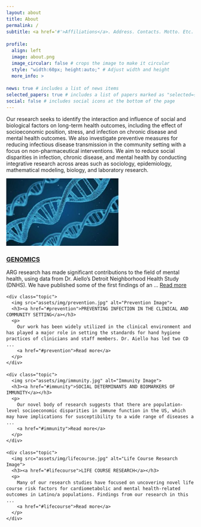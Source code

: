 ```yaml
---
layout: about
title: About
permalink: /
subtitle: <a href='#'>Affiliations</a>. Address. Contacts. Motto. Etc.

profile:
  align: left
  image: about.png
  image_circular: false # crops the image to make it circular
  style: "width:60px; height:auto;" # Adjust width and height
  more_info: >

news: true # includes a list of news items
selected_papers: true # includes a list of papers marked as "selected={true}"
social: false # includes social icons at the bottom of the page
---
```

Our research seeks to identify the interaction and influence of social and biological factors on long-term health outcomes, including the effect of socioeconomic position, stress, and infection on chronic disease and mental health outcomes. We also investigate preventive measures for reducing infectious disease transmission in the community setting with a focus on non-pharmaceutical interventions. We aim to reduce social disparities in infection, chronic disease, and mental health by conducting integrative research across areas such as sociology, epidemiology, mathematical modeling, biology, and laboratory research.

<section class="research-topics">
  <div class="container">
    <div class="topic">
      <img src="assets/img/genomics.jpg" alt="Genomics Image">
      <h3><a href="#genomics">GENOMICS</a></h3>
      <p>
        ARG research has made significant contributions to the field of mental health, using data from Dr. Aiello’s Detroit Neighborhood Health Study (DNHS). We have published some of the first findings of an ...
        <a href="#genomics">Read more</a>
      </p>
    </div>
    
    <div class="topic">
      <img src="assets/img/prevention.jpg" alt="Prevention Image">
      <h3><a href="#prevention">PREVENTING INFECTION IN THE CLINICAL AND COMMUNITY SETTING</a></h3>
      <p>
        Our work has been widely utilized in the clinical environment and has played a major role in setting the standards for hand hygiene practices of clinicians and staff members. Dr. Aiello has led two CD ...
        <a href="#prevention">Read more</a>
      </p>
    </div>

    <div class="topic">
      <img src="assets/img/immunity.jpg" alt="Immunity Image">
      <h3><a href="#immunity">SOCIAL DETERMINANTS AND BIOMARKERS OF IMMUNITY</a></h3>
      <p>
        Our novel body of research suggests that there are population-level socioeconomic disparities in immune function in the US, which may have implications for susceptibility to a wide range of diseases a ...
        <a href="#immunity">Read more</a>
      </p>
    </div>
    
    <div class="topic">
      <img src="assets/img/lifecourse.jpg" alt="Life Course Research Image">
      <h3><a href="#lifecourse">LIFE COURSE RESEARCH</a></h3>
      <p>
        Many of our research studies have focused on uncovering novel life course risk factors for cardiometabolic and mental health-related outcomes in Latino/a populations. Findings from our research in this ...
        <a href="#lifecourse">Read more</a>
      </p>
    </div>
  </div>
</section>
